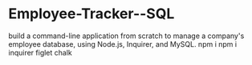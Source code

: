 # Employee-Tracker--SQL
build a command-line application from scratch to manage a company's employee database, using Node.js, Inquirer, and MySQL.
npm i 
npm i inquirer figlet chalk